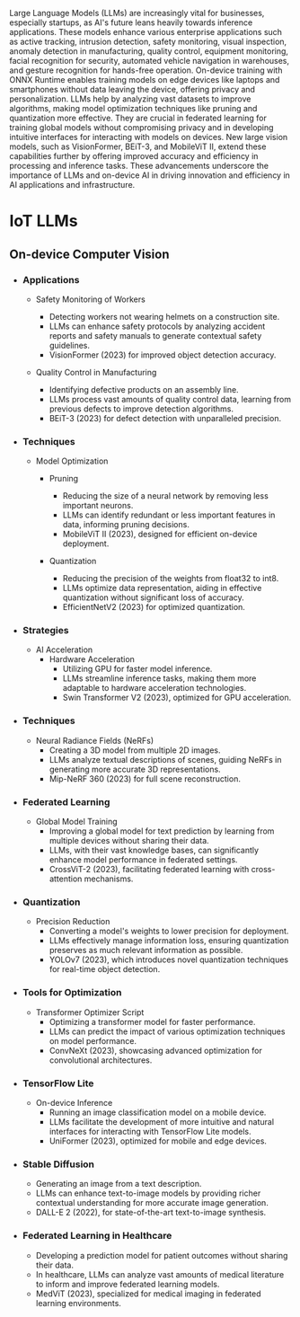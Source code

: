 Large Language Models (LLMs) are increasingly vital for businesses, especially startups, as AI's future leans heavily towards inference applications. These models enhance various enterprise applications such as active tracking, intrusion detection, safety monitoring, visual inspection, anomaly detection in manufacturing, quality control, equipment monitoring, facial recognition for security, automated vehicle navigation in warehouses, and gesture recognition for hands-free operation. On-device training with ONNX Runtime enables training models on edge devices like laptops and smartphones without data leaving the device, offering privacy and personalization. LLMs help by analyzing vast datasets to improve algorithms, making model optimization techniques like pruning and quantization more effective. They are crucial in federated learning for training global models without compromising privacy and in developing intuitive interfaces for interacting with models on devices. New large vision models, such as VisionFormer, BEiT-3, and MobileViT II, extend these capabilities further by offering improved accuracy and efficiency in processing and inference tasks. These advancements underscore the importance of LLMs and on-device AI in driving innovation and efficiency in AI applications and infrastructure.

# IoT LLMs
## On-device Computer Vision
- ### Applications
  - Safety Monitoring of Workers
    - Detecting workers not wearing helmets on a construction site.
    - LLMs can enhance safety protocols by analyzing accident reports and safety manuals to generate contextual safety guidelines.
    - VisionFormer (2023) for improved object detection accuracy.
    
  - Quality Control in Manufacturing
    - Identifying defective products on an assembly line.    
    - LLMs process vast amounts of quality control data, learning from previous defects to improve detection algorithms.
    - BEiT-3 (2023) for defect detection with unparalleled precision.

- ### Techniques
  - Model Optimization
    - Pruning
      - Reducing the size of a neural network by removing less important neurons.      
      - LLMs can identify redundant or less important features in data, informing pruning decisions.
      - MobileViT II (2023), designed for efficient on-device deployment.

    - Quantization
      - Reducing the precision of the weights from float32 to int8.      
      - LLMs optimize data representation, aiding in effective quantization without significant loss of accuracy.
      - EfficientNetV2 (2023) for optimized quantization.

- ### Strategies
  - AI Acceleration
    - Hardware Acceleration
      - Utilizing GPU for faster model inference.      
      - LLMs streamline inference tasks, making them more adaptable to hardware acceleration technologies.
      - Swin Transformer V2 (2023), optimized for GPU acceleration.

- ### Techniques
  - Neural Radiance Fields (NeRFs)
    - Creating a 3D model from multiple 2D images.    
    - LLMs analyze textual descriptions of scenes, guiding NeRFs in generating more accurate 3D representations.
    - Mip-NeRF 360 (2023) for full scene reconstruction.

- ### Federated Learning
  - Global Model Training
    - Improving a global model for text prediction by learning from multiple devices without sharing their data.    
    - LLMs, with their vast knowledge bases, can significantly enhance model performance in federated settings.
    - CrossViT-2 (2023), facilitating federated learning with cross-attention mechanisms.

- ### Quantization
  - Precision Reduction
    - Converting a model's weights to lower precision for deployment.    
    - LLMs effectively manage information loss, ensuring quantization preserves as much relevant information as possible.
    - YOLOv7 (2023), which introduces novel quantization techniques for real-time object detection.

- ### Tools for Optimization
  - Transformer Optimizer Script
    - Optimizing a transformer model for faster performance.    
    - LLMs can predict the impact of various optimization techniques on model performance.
    - ConvNeXt (2023), showcasing advanced optimization for convolutional architectures.

- ### TensorFlow Lite
  - On-device Inference
    - Running an image classification model on a mobile device.    
    - LLMs facilitate the development of more intuitive and natural interfaces for interacting with TensorFlow Lite models.
    - UniFormer (2023), optimized for mobile and edge devices.

- ### Stable Diffusion
  - Generating an image from a text description.  
  - LLMs can enhance text-to-image models by providing richer contextual understanding for more accurate image generation.
  - DALL-E 2 (2022), for state-of-the-art text-to-image synthesis.

- ### Federated Learning in Healthcare
  - Developing a prediction model for patient outcomes without sharing their data.  
  - In healthcare, LLMs can analyze vast amounts of medical literature to inform and improve federated learning models.
  - MedViT (2023), specialized for medical imaging in federated learning environments.
